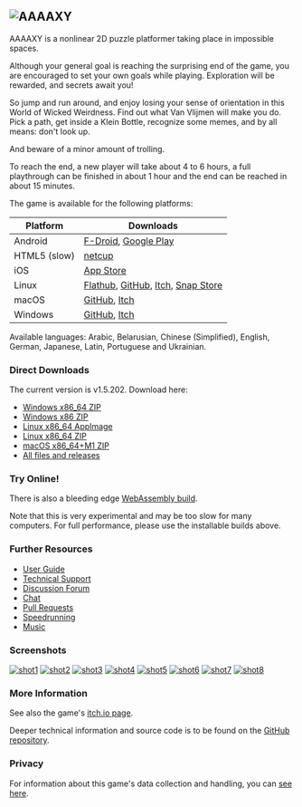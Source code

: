 ## ![AAAAXY](logo.png)

AAAAXY is a nonlinear 2D puzzle platformer taking place in impossible
spaces.

Although your general goal is reaching the surprising end of the game,
you are encouraged to set your own goals while playing. Exploration will
be rewarded, and secrets await you!

So jump and run around, and enjoy losing your sense of orientation in
this World of Wicked Weirdness. Find out what Van Vlijmen will make you
do. Pick a path, get inside a Klein Bottle, recognize some memes, and by
all means: don't look up.

And beware of a minor amount of trolling.

To reach the end, a new player will take about 4 to 6 hours, a full
playthrough can be finished in about 1 hour and the end can be reached
in about 15 minutes.

The game is available for the following platforms:

| Platform     | Downloads                                                                                                                                                                                                           |
|--------------|---------------------------------------------------------------------------------------------------------------------------------------------------------------------------------------------------------------------|
| Android      | [F-Droid](https://f-droid.org/en/packages/io.github.divverent.aaaaxy/), [Google Play](https://play.google.com/store/apps/details?id=io.github.divverent.aaaaxy)                                                     |
| HTML5 (slow) | [netcup](https://rm.cloudns.org/aaaaxy/current/aaaaxy.html)                                                                                                                                                         |
| iOS          | [App Store](https://apps.apple.com/us/app/aaaaxy/id6447063878)                                                                                                                                                      |
| Linux        | [Flathub](https://flathub.org/apps/details/io.github.divverent.aaaaxy), [GitHub](https://github.com/divVerent/aaaaxy/releases), [Itch](https://divverent.itch.io/aaaaxy), [Snap Store](https://snapcraft.io/aaaaxy) |
| macOS        | [GitHub](https://github.com/divVerent/aaaaxy/releases), [Itch](https://divverent.itch.io/aaaaxy)                                                                                                                    |
| Windows      | [GitHub](https://github.com/divVerent/aaaaxy/releases), [Itch](https://divverent.itch.io/aaaaxy)                                                                                                                    |

Available languages: Arabic, Belarusian, Chinese (Simplified), English,
German, Japanese, Latin, Portuguese and Ukrainian.

### Direct Downloads

<!-- BEGIN DOWNLOAD LINKS TEMPLATE
The current version is VERSION. Download here:

  - [Windows x86_64 ZIP](https://github.com/divVerent/aaaaxy/releases/download/VERSION/aaaaxy-windows-amd64-VERSION.zip)
  - [Windows x86 ZIP](https://github.com/divVerent/aaaaxy/releases/download/VERSION/aaaaxy-windows-386-VERSION.zip)
  - [Linux x86_64 AppImage](https://github.com/divVerent/aaaaxy/releases/download/VERSION/AAAAXY-x86_64.AppImage)
  - [Linux x86_64 ZIP](https://github.com/divVerent/aaaaxy/releases/download/VERSION/aaaaxy-linux-amd64-VERSION.zip)
  - [macOS x86_64+M1 ZIP](https://github.com/divVerent/aaaaxy/releases/download/VERSION/aaaaxy-darwin-VERSION.zip)
  - [All files and releases](https://github.com/divVerent/aaaaxy/releases)
END DOWNLOAD LINKS TEMPLATE -->

<!-- BEGIN DOWNLOAD LINKS -->

The current version is v1.5.202. Download here:

-   [Windows x86_64
    ZIP](https://github.com/divVerent/aaaaxy/releases/download/v1.5.202/aaaaxy-windows-amd64-v1.5.202.zip)
-   [Windows x86
    ZIP](https://github.com/divVerent/aaaaxy/releases/download/v1.5.202/aaaaxy-windows-386-v1.5.202.zip)
-   [Linux x86_64
    AppImage](https://github.com/divVerent/aaaaxy/releases/download/v1.5.202/AAAAXY-x86_64.AppImage)
-   [Linux x86_64
    ZIP](https://github.com/divVerent/aaaaxy/releases/download/v1.5.202/aaaaxy-linux-amd64-v1.5.202.zip)
-   [macOS x86_64+M1
    ZIP](https://github.com/divVerent/aaaaxy/releases/download/v1.5.202/aaaaxy-darwin-v1.5.202.zip)
-   [All files and
    releases](https://github.com/divVerent/aaaaxy/releases)

<!-- END DOWNLOAD LINKS -->

### Try Online!

There is also a bleeding edge [WebAssembly
build](https://rm.cloudns.org/aaaaxy/current/aaaaxy.html).

Note that this is very experimental and may be too slow for many
computers. For full performance, please use the installable builds
above.

### Further Resources

-   [User Guide](userguide.md)
-   [Technical Support](https://github.com/divVerent/aaaaxy/issues)
-   [Discussion Forum](https://github.com/divVerent/aaaaxy/discussions)
-   [Chat](https://matrix.to/#/#aaaaxy:matrix.org)
-   [Pull Requests](https://github.com/divVerent/aaaaxy/pulls)
-   [Speedrunning](speedrunning.md)
-   [Music](music.md)

### Screenshots

[![shot1](screenshots/shot1.jpg)](screenshots/shot1.png)
[![shot2](screenshots/shot2.jpg)](screenshots/shot2.png)
[![shot3](screenshots/shot3.jpg)](screenshots/shot3.png)
[![shot4](screenshots/shot4.jpg)](screenshots/shot4.png)
[![shot5](screenshots/shot5.jpg)](screenshots/shot5.png)
[![shot6](screenshots/shot6.jpg)](screenshots/shot6.png)
[![shot7](screenshots/shot7.jpg)](screenshots/shot7.png)
[![shot8](screenshots/shot8.jpg)](screenshots/shot8.png)

### More Information

See also the game's [itch.io page](https://divVerent.itch.io/aaaaxy).

Deeper technical information and source code is to be found on the
[GitHub repository](https://github.com/divVerent/aaaaxy).

### Privacy

For information about this game's data collection and handling, you can
[see here](privacy.md).
